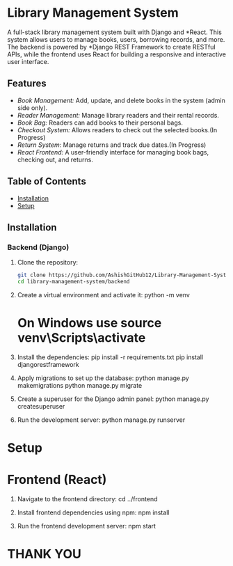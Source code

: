 # Library Management System

A full-stack library management system built with Django and *React. This system allows users to manage books, users, borrowing records, and more. 
The backend is powered by *Django REST Framework to create RESTful APIs, while the frontend uses React for building a responsive and interactive user interface.

## Features

- *Book Management:* Add, update, and delete books in the system (admin side only).
- *Reader Management:* Manage library readers and their rental records.
- *Book Bag:* Readers can add books to their personal bags.
- *Checkout System:* Allows readers to check out the selected books.(In Progress)
- *Return System:* Manage returns and track due dates.(In Progress)
- *React Frontend:* A user-friendly interface for managing book bags, checking out, and returns.

## Table of Contents

- [Installation](#installation)
- [Setup](#setup)

## Installation

### Backend (Django)                                                                      

1. Clone the repository:

   ```bash
   git clone https://github.com/AshishGitHub12/Library-Management-System.git
   cd library-management-system/backend

2. Create a virtual environment and activate it:
   python -m venv
   # On Windows use source venv\Scripts\activate

3. Install the dependencies:
   pip install -r requirements.txt
   pip install djangorestframework

4. Apply migrations to set up the database:
    python manage.py makemigrations
    python manage.py migrate

5. Create a superuser for the Django admin panel:
    python manage.py createsuperuser

6. Run the development server:
    python manage.py runserver

# Setup

# Frontend (React)

1. Navigate to the frontend directory:
    cd ../frontend

2. Install frontend dependencies using npm:
    npm install

3. Run the frontend development server:
    npm start

# THANK YOU

